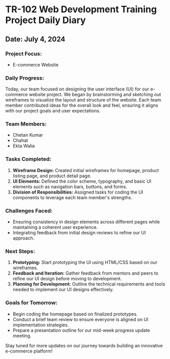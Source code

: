 # TR-102 Web Development Training Project Daily Diary
## Date: July 4, 2024


### Project Focus:
- E-commerce Website

### Daily Progress:
Today, our team focused on designing the user interface (UI) for our e-commerce website project. We began by brainstorming and sketching out wireframes to visualize the layout and structure of the website. Each team member contributed ideas for the overall look and feel, ensuring it aligns with our project goals and user expectations.

### Team Members:
- Chetan Kumar
- Chahat
- Ekta Walia

### Tasks Completed:
1. **Wireframe Design:** Created initial wireframes for homepage, product listing page, and product detail page.
2. **UI Elements:** Defined the color scheme, typography, and basic UI elements such as navigation bars, buttons, and forms.
3. **Division of Responsibilities:** Assigned tasks for coding the UI components to leverage each team member's strengths.

### Challenges Faced:
- Ensuring consistency in design elements across different pages while maintaining a coherent user experience.
- Integrating feedback from initial design reviews to refine our UI approach.

### Next Steps:
1. **Prototyping:** Start prototyping the UI using HTML/CSS based on our wireframes.
2. **Feedback and Iteration:** Gather feedback from mentors and peers to refine our UI design before moving to development.
3. **Planning for Development:** Outline the technical requirements and tools needed to implement our UI designs effectively.

### Goals for Tomorrow:
- Begin coding the homepage based on finalized prototypes.
- Conduct a brief team review to ensure everyone is aligned on UI implementation strategies.
- Prepare a presentation outline for our mid-week progress update meeting.

Stay tuned for more updates on our journey towards building an innovative e-commerce platform!

